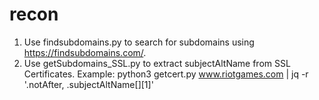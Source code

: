 # recon

1. Use findsubdomains.py to search for subdomains using https://findsubdomains.com/.
2. Use getSubdomains_SSL.py to extract subjectAltName from SSL Certificates.
  Example: python3 getcert.py www.riotgames.com | jq -r '.notAfter, .subjectAltName[][1]'
